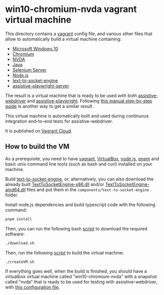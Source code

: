 # win10-chromium-nvda vagrant virtual machine

This directory contains a [vagrant](https://vagrantup.com) config file, and various other files that allow to automatically build a virtual machine containing:

- [Microsoft Windows 10](https://developer.microsoft.com/en-us/microsoft-edge/tools/vms/)
- [Chromium](https://www.chromium.org/)
- [NVDA](https://www.nvaccess.org/)
- [Java](https://www.java.com)
- [Selenium Server](https://www.selenium.dev/downloads/)
- [Node.js](https://nodejs.org)
- [text-to-socket-engine](../../components/text-to-socket-engine)
- [assistive-playwright-server](../../components/assistive-playwright-server)

The result is a virtual machine that is ready to be used with both [assistive-webdriver](../../components/assistive-webdriver) and [assistive-playwright](../../components/assistive-playwright-client). Following [this manual step-by-step guide](../../doc/vm-guide/README.md) is another way to get a similar result.

This virtual machine is automatically built and used during continuous integration end-to-end tests for assistive-webdriver.

It is published on [Vagrant Cloud](https://app.vagrantup.com/assistive-webdriver/boxes/win10-chromium-nvda).

## How to build the VM

As a prerequisite, you need to have [vagrant](https://vagrantup.com), [VirtualBox](https://www.virtualbox.org/), [node.js](https://nodejs.org), [pnpm](https://pnpm.js.org) and basic unix command line tools (such as bash and curl) installed on your machine.

Build [text-to-socket-engine](../../components/text-to-socket-engine), or, alternatively, you can also download the already built [TextToSocketEngine-x86.dll](https://unpkg.com/text-to-socket-engine/TextToSocketEngine-x86.dll) and/or [TextToSocketEngine-amd64.dll](https://unpkg.com/text-to-socket-engine/TextToSocketEngine-amd64.dll) files and put them in the `components/text-to-socket-engine` folder.

Install node.js dependencies and build typescript code with the following command:

```sh
pnpm install
```

Then, you can run the following bash [script](./download.sh) to download the required software:

```sh
./download.sh
```

Then, run the following [script](./createVM.sh) to build the virtual machine:

```
./createVM.sh
```

If everything goes well, when the build is finished, you should have a virtualbox virtual machine called "win10-chromium-nvda" with a snapshot called "nvda" that is ready to be used for testing with assistive-webdriver, with [this configuration file](./vm-config.json).
